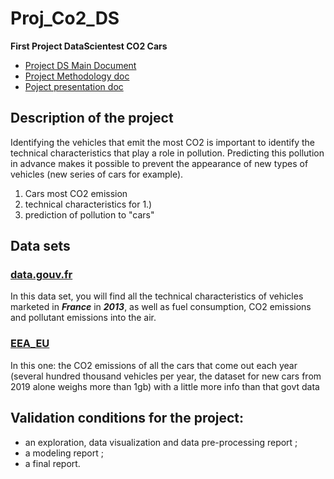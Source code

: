 # Proj_Co2_DS
 **First Project DataScientest CO2 Cars**
- [Project DS Main Document](https://docs.google.com/document/d/1P8naLz3dNhdL2HEs8e0h-kXPRhpD9BrHIz7rvx5Gh_4/edit)
- [Project Methodology doc](https://docs.google.com/document/d/1sbgOhiBA4hIYgkO-wrEDZrAejmoz9Ezr5EEwDqsdGMw/edit)
- [Poject presentation doc](https://docs.google.com/document/d/1bF9K4yBjaeWvBRdnNCIpwHDLqdZUHX1VRiEpQOQPY0A/edit)

## Description of the project

Identifying the vehicles that emit the most CO2 is important to identify 
the technical characteristics that play a role in pollution. 
Predicting this pollution in advance makes it possible to prevent
the appearance of new types of vehicles (new series of cars for example).

1. Cars most CO2 emission
2. technical characteristics for 1.)
3. prediction of pollution to "cars"

## Data sets
### [data.gouv.fr](https://www.data.gouv.fr/fr/datasets/emissions-de-co2-et-de-polluants-des-vehicules-commercialises-en-france/#_)
In this data set, you will find all the technical characteristics of vehicles marketed in ***France*** in ***2013***, 
as well as fuel consumption, CO2 emissions and pollutant emissions into the air.
### [EEA_EU](https://www.eea.europa.eu/data-and-maps/data/co2-cars-emission-20)
In this one: the CO2 emissions of all the cars that come out each year (several hundred thousand vehicles per year, 
the dataset for new cars from 2019 alone weighs more than 1gb) with a little more info than that govt data

 
## Validation conditions for the project: 
- an exploration, data visualization and data pre-processing report ;
- a modeling report ; 
- a final report.


     

